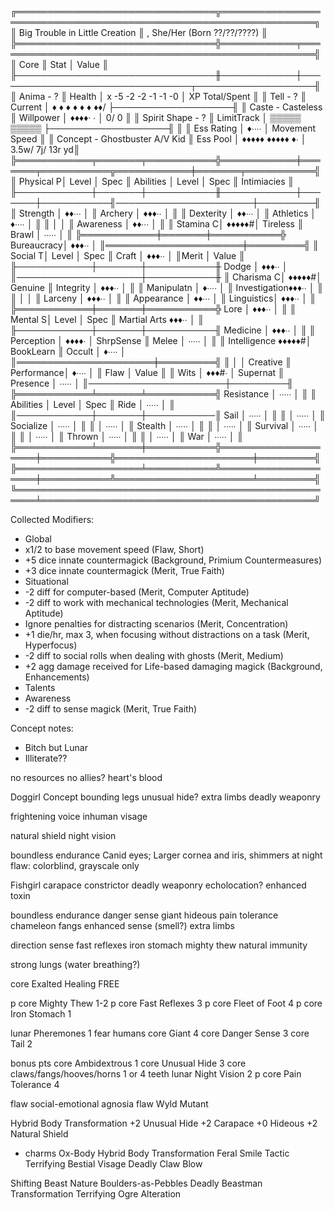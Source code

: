 ╔════════════════════════════════╦═════════════════════════════════════════════════════════════════╗
║ Big Trouble in Little Creation ║                             , She/Her (Born ??/??/????)         ║
╠════════════════════════════════╬════════════╤════════════════════════════════════════════════════╣
║ Core                           ║ Stat       │ Value                                              ║
╟────────────────────────────────╫────────────┼────────────────────────────────┬───────────────────╢
║ Anima - ?                      ║ Health     │ x -5 -2 -2 -1 -1   -0          │  XP Total/Spent   ║
║ Tell - ?                       ║   Current  │ ♦  ♦  ♦  ♦  ♦  ♦  ♦♦/          ├───────────────────╢
║ Caste - Casteless              ║ Willpower  │ ♦♦♦♦· ∙                        │    0/  0          ║
║ Spirit Shape - ?               ║ LimitTrack │ ▒▒▒▒▒ ▒▒▒▒▒                    ├───────────────────╢
║                                ║ Ess Rating │ ♦∙∙∙∙                          │  Movement Speed   ║
║ Concept - Ghostbuster A/V Kid  ║ Ess Pool   │ ♦♦♦♦♦ ♦♦♦♦♦ ♦∙                 │  3.5w/  7j/ 13r yd║
╠════════════╤═══════╤═══════════╬════════════╪═══════╤═══════════╦════════════╪═══════╤═══════════╣
║ Physical  P│ Level │ Spec      ║ Abilities  │ Level │ Spec      ║ Intimiacies                    ║
╟────────────┼───────┼───────────╫────────────┼───────┼───────────╢──────────────────────┼─────────╢
║ Strength   │ ♦♦∙∙∙ │           ║ Archery    │ ♦♦♦∙∙ │           ║
║ Dexterity  │ ♦♦∙∙∙ │           ║ Athletics  │ ♦∙∙∙∙ │           ║
║            │       │           ║ Awareness  │ ♦♦∙∙∙ │           ║
║ Stamina   C│ ♦♦♦♦♦#│ Tireless  ║ Brawl      │ ∙∙∙∙∙ │           ║
╠════════════╪═══════╪═══════════╬ Bureaucracy│ ♦♦♦∙∙ │           ║══════════════════════╪═════════╣
║ Social    T│ Level │ Spec      ║ Craft      │ ♦♦♦∙∙ │           ║Merit               │ Value     ║
╟────────────┼───────┼───────────╫ Dodge      │ ♦♦♦∙∙ │           ║────────────────────┼───────────╫
║ Charisma  C│ ♦♦♦♦♦#│ Genuine   ║ Integrity  │ ♦♦♦∙∙ │           ║
║ Manipulatn │ ♦∙∙∙∙ │           ║ Investigation♦♦♦∙∙ │           ║
║            │       │           ║ Larceny    │ ♦♦♦∙∙ │           ║
║ Appearance │ ♦♦∙∙∙ │           ║ Linguistics│ ♦♦♦∙∙ │           ║
╠════════════╪═══════╪═══════════╬ Lore       │ ♦♦♦∙∙ │           ║
║ Mental    S│ Level │ Spec      ║ Martial Arts ♦♦♦∙∙ │           ║
╟────────────┼───────┼───────────╢ Medicine   │ ♦♦♦∙∙ │           ║
║ Perception │ ♦♦♦♦∙ │ ShrpSense ║ Melee      │ ∙∙∙∙∙ │           ║
║ Intelligence ♦♦♦♦♦#│ BookLearn ║ Occult     │ ♦∙∙∙∙ │           ║══════════════════════╪═════════╣
║            │       │ Creative  ║ Performance│ ♦∙∙∙∙ │           ║ Flaw                 │ Value   ║
║ Wits       │ ♦♦♦#∙ │ Supernat  ║ Presence   │ ∙∙∙∙∙ │           ║──────────────────────┼─────────╢
╠════════════╧═══════╧═══════════╣ Resistance │ ∙∙∙∙∙ │           ║
║ Abilities  │ Level │ Spec      ║ Ride       │ ∙∙∙∙∙ │           ║
║────────────┼───────┼───────────║ Sail       │ ∙∙∙∙∙ │           ║
║            │ ∙∙∙∙∙ │           ║ Socialize  │ ∙∙∙∙∙ │           ║
║            │ ∙∙∙∙∙ │           ║ Stealth    │ ∙∙∙∙∙ │           ║
║            │ ∙∙∙∙∙ │           ║ Survival   │ ∙∙∙∙∙ │           ║
║            │ ∙∙∙∙∙ │           ║ Thrown     │ ∙∙∙∙∙ │           ║
║            │ ∙∙∙∙∙ │           ║ War        │ ∙∙∙∙∙ │           ║
╠════════════╧═══════╪═══════════╬════════════════════╪═══════════╬══════════════════════╪═════════╣
╠════════════════════╧═══════════╩════════════════════╪═══════════╩══════════════════════╧═════════╣
╚═════════════════════════════════════════════════════╧════════════════════════════════════════════╝

Collected Modifiers:
- Global
 - x1/2 to base movement speed (Flaw, Short)
 - +5 dice innate countermagick (Background, Primium Countermeasures)
 - +3 dice innate countermagick (Merit, True Faith)
- Situational
 - -2 diff for computer-based (Merit, Computer Aptitude)
 - -2 diff to work with mechanical technologies (Merit, Mechanical Aptitude)
 - Ignore penalties for distracting scenarios (Merit, Concentration)
 - +1 die/hr, max 3, when focusing without distractions on a task (Merit, Hyperfocus)
 - -2 diff to social rolls when dealing with ghosts (Merit, Medium)
 - +2 agg damage received for Life-based damaging magick (Background, Enhancements)
- Talents
 - Awareness
  - -2 diff to sense magick (Merit, True Faith)

Concept notes:
- Bitch but Lunar
- Illiterate??

no resources
no allies?
heart's blood

Doggirl Concept
bounding legs
unusual hide?
extra limbs
deadly weaponry

frightening voice
inhuman visage

natural shield
night vision

boundless endurance
Canid eyes; Larger cornea and iris, shimmers at night
flaw: colorblind, grayscale only

Fishgirl
carapace
constrictor
deadly weaponry
echolocation?
enhanced toxin


boundless endurance
danger sense
giant
hideous
pain tolerance
chameleon
fangs
enhanced sense (smell?)
extra limbs

direction sense
fast reflexes
iron stomach
mighty thew
natural immunity

strong lungs (water breathing?)


core Exalted Healing FREE

p core Mighty Thew 1-2
p core Fast Reflexes 3
p core Fleet of Foot 4
p core Iron Stomach 1

lunar Pheremones 1 fear humans
core Giant 4
core Danger Sense 3
core Tail 2

bonus pts
core Ambidextrous 1
core Unusual Hide 3
core claws/fangs/hooves/horns 1 or 4 teeth
lunar Night Vision 2
p core Pain Tolerance 4

flaw social-emotional agnosia
flaw Wyld Mutant

Hybrid Body Transformation
+2 Unusual Hide
+2 Carapace
+0 Hideous
+2 Natural Shield

- charms
Ox-Body
Hybrid Body Transformation
Feral Smile Tactic
Terrifying Bestial Visage
Deadly Claw Blow

Shifting Beast Nature
Boulders-as-Pebbles
Deadly Beastman Transformation
Terrifying Ogre Alteration
